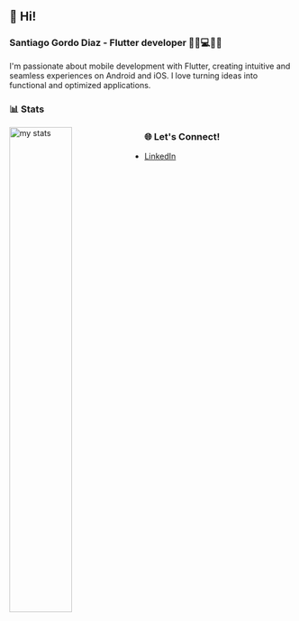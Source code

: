 ## 👋 Hi!

### Santiago Gordo Diaz - Flutter developer 👨‍🦱💻📲💡

I'm passionate about mobile development with Flutter, creating intuitive and seamless experiences on Android and iOS. I love turning ideas into functional and optimized applications.  



### 📊 Stats  
<img alt="my stats" align="left" width="47%" src="https://github-readme-stats.vercel.app/api?username=santi-gd"/>  




### 🌐 Let's Connect!  

- [LinkedIn](https://www.linkedin.com/in/santiago-gordo-diaz-760b7a101/)  
